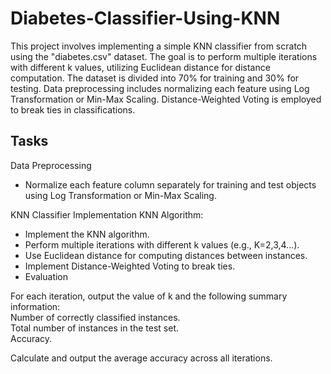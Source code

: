 # Diabetes-Classifier-Using-KNN
This project involves implementing a simple KNN classifier from scratch using the "diabetes.csv" dataset. The goal is to perform multiple iterations with different k values, utilizing Euclidean distance for distance computation. The dataset is divided into 70% for training and 30% for testing. Data preprocessing includes normalizing each feature using Log Transformation or Min-Max Scaling. Distance-Weighted Voting is employed to break ties in classifications.

## Tasks
Data Preprocessing  
* Normalize each feature column separately for training and test objects using Log Transformation or Min-Max Scaling.

KNN Classifier Implementation
KNN Algorithm:  
* Implement the KNN algorithm.
* Perform multiple iterations with different k values (e.g., K=2,3,4...).
* Use Euclidean distance for computing distances between instances.
* Implement Distance-Weighted Voting to break ties.
* Evaluation

For each iteration, output the value of k and the following summary information:  
Number of correctly classified instances.  
Total number of instances in the test set.  
Accuracy.  

Calculate and output the average accuracy across all iterations.
